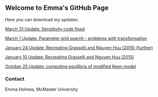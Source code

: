 ## Welcome to Emma's GitHub Page

Here you can download my updates:

<a href="March_31_2020.html" download>March 31 Update: Sensitivity code fixed</a>

<a href="March_1_2020.html" download>March 1 Update: Parameter grid search - problems with transformation</a>

<a href="Jan_24_2020.html" download>January 24 Update: Recreating Grasselli and Nguyen Huu (2015) (further)</a>

<a href="Jan_10_2020.html" download>January 10 Update: Recreating Grasselli and Nguyen Huu (2015)</a>

<a href="Oct_25_2019.html" download>October 25 Update: computing equilibria of modified Keen model</a>

### Contact

Emma Holmes, McMaster University 
